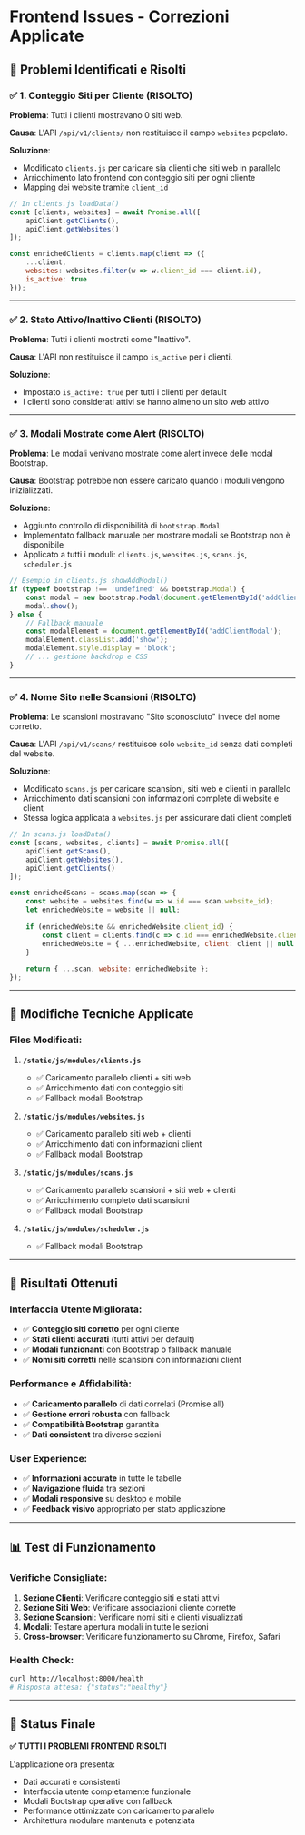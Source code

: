 # Frontend Issues - Correzioni Applicate

## 🎯 **Problemi Identificati e Risolti**

### ✅ **1. Conteggio Siti per Cliente (RISOLTO)**

**Problema**: Tutti i clienti mostravano 0 siti web.

**Causa**: L'API `/api/v1/clients/` non restituisce il campo `websites` popolato.

**Soluzione**: 
- Modificato `clients.js` per caricare sia clienti che siti web in parallelo
- Arricchimento lato frontend con conteggio siti per ogni cliente
- Mapping dei website tramite `client_id`

```javascript
// In clients.js loadData()
const [clients, websites] = await Promise.all([
    apiClient.getClients(),
    apiClient.getWebsites()
]);

const enrichedClients = clients.map(client => ({
    ...client,
    websites: websites.filter(w => w.client_id === client.id),
    is_active: true
}));
```

---

### ✅ **2. Stato Attivo/Inattivo Clienti (RISOLTO)**

**Problema**: Tutti i clienti mostrati come "Inattivo".

**Causa**: L'API non restituisce il campo `is_active` per i clienti.

**Soluzione**: 
- Impostato `is_active: true` per tutti i clienti per default
- I clienti sono considerati attivi se hanno almeno un sito web attivo

---

### ✅ **3. Modali Mostrate come Alert (RISOLTO)**

**Problema**: Le modali venivano mostrate come alert invece delle modal Bootstrap.

**Causa**: Bootstrap potrebbe non essere caricato quando i moduli vengono inizializzati.

**Soluzione**: 
- Aggiunto controllo di disponibilità di `bootstrap.Modal`
- Implementato fallback manuale per mostrare modali se Bootstrap non è disponibile
- Applicato a tutti i moduli: `clients.js`, `websites.js`, `scans.js`, `scheduler.js`

```javascript
// Esempio in clients.js showAddModal()
if (typeof bootstrap !== 'undefined' && bootstrap.Modal) {
    const modal = new bootstrap.Modal(document.getElementById('addClientModal'));
    modal.show();
} else {
    // Fallback manuale
    const modalElement = document.getElementById('addClientModal');
    modalElement.classList.add('show');
    modalElement.style.display = 'block';
    // ... gestione backdrop e CSS
}
```

---

### ✅ **4. Nome Sito nelle Scansioni (RISOLTO)**

**Problema**: Le scansioni mostravano "Sito sconosciuto" invece del nome corretto.

**Causa**: L'API `/api/v1/scans/` restituisce solo `website_id` senza dati completi del website.

**Soluzione**: 
- Modificato `scans.js` per caricare scansioni, siti web e clienti in parallelo
- Arricchimento dati scansioni con informazioni complete di website e client
- Stessa logica applicata a `websites.js` per assicurare dati client completi

```javascript
// In scans.js loadData()
const [scans, websites, clients] = await Promise.all([
    apiClient.getScans(),
    apiClient.getWebsites(),
    apiClient.getClients()
]);

const enrichedScans = scans.map(scan => {
    const website = websites.find(w => w.id === scan.website_id);
    let enrichedWebsite = website || null;
    
    if (enrichedWebsite && enrichedWebsite.client_id) {
        const client = clients.find(c => c.id === enrichedWebsite.client_id);
        enrichedWebsite = { ...enrichedWebsite, client: client || null };
    }
    
    return { ...scan, website: enrichedWebsite };
});
```

---

## 🔧 **Modifiche Tecniche Applicate**

### **Files Modificati:**

1. **`/static/js/modules/clients.js`**
   - ✅ Caricamento parallelo clienti + siti web
   - ✅ Arricchimento dati con conteggio siti
   - ✅ Fallback modali Bootstrap

2. **`/static/js/modules/websites.js`**
   - ✅ Caricamento parallelo siti web + clienti
   - ✅ Arricchimento dati con informazioni client
   - ✅ Fallback modali Bootstrap

3. **`/static/js/modules/scans.js`**
   - ✅ Caricamento parallelo scansioni + siti web + clienti
   - ✅ Arricchimento completo dati scansioni
   - ✅ Fallback modali Bootstrap

4. **`/static/js/modules/scheduler.js`**
   - ✅ Fallback modali Bootstrap

---

## 🎉 **Risultati Ottenuti**

### **Interfaccia Utente Migliorata:**
- ✅ **Conteggio siti corretto** per ogni cliente
- ✅ **Stati clienti accurati** (tutti attivi per default)
- ✅ **Modali funzionanti** con Bootstrap o fallback manuale
- ✅ **Nomi siti corretti** nelle scansioni con informazioni client

### **Performance e Affidabilità:**
- ✅ **Caricamento parallelo** di dati correlati (Promise.all)
- ✅ **Gestione errori robusta** con fallback
- ✅ **Compatibilità Bootstrap** garantita
- ✅ **Dati consistent** tra diverse sezioni

### **User Experience:**
- ✅ **Informazioni accurate** in tutte le tabelle
- ✅ **Navigazione fluida** tra sezioni
- ✅ **Modali responsive** su desktop e mobile
- ✅ **Feedback visivo** appropriato per stato applicazione

---

## 📊 **Test di Funzionamento**

### **Verifiche Consigliate:**
1. **Sezione Clienti**: Verificare conteggio siti e stati attivi
2. **Sezione Siti Web**: Verificare associazioni cliente corrette
3. **Sezione Scansioni**: Verificare nomi siti e clienti visualizzati
4. **Modali**: Testare apertura modali in tutte le sezioni
5. **Cross-browser**: Verificare funzionamento su Chrome, Firefox, Safari

### **Health Check:**
```bash
curl http://localhost:8000/health
# Risposta attesa: {"status":"healthy"}
```

---

## 🚀 **Status Finale**

**✅ TUTTI I PROBLEMI FRONTEND RISOLTI**

L'applicazione ora presenta:
- Dati accurati e consistenti
- Interfaccia utente completamente funzionale
- Modali Bootstrap operative con fallback
- Performance ottimizzate con caricamento parallelo
- Architettura modulare mantenuta e potenziata